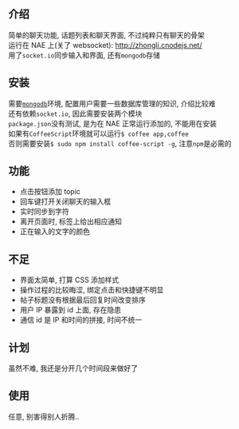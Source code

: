 
介绍  
--

简单的聊天功能, 话题列表和聊天界面, 不过纯粹只有聊天的骨架  
运行在 NAE 上(关了 websocket): <http://zhongli.cnodejs.net/>  
用了`socket.io`同步输入和界面, 还有`mongodb`存储  

安装  
--

需要[`mongodb`][ln1]环境, 配置用户需要一些数据库管理的知识, 介绍比较难  
还有依赖`socket.io`, 因此需要安装两个模块  
`package.json`没有测试, 是为在 NAE 正常运行添加的, 不能用在安装  
如果有`CoffeeScript`环境就可以运行`$ coffee app,coffee`  
否则需要安装`$ sudo npm install coffee-script -g`, 注意`npm`是必需的  

功能  
--

* 点击按钮添加 topic  
* 回车键打开关闭聊天的输入框  
* 实时同步到字符  
* 离开页面时, 标签上给出相应通知  
* 正在输入的文字的颜色  

不足  
--

* 界面太简单, 打算 CSS 添加样式  
* 操作过程的比较晦涩, 绑定点击和快捷键不明显  
* 帖子标题没有根据最后回复时间改变排序  
* 用户 IP 暴露到 id 上面, 存在隐患  
* 通信 id 是 IP 和时间的拼接, 时间不统一  

计划  
--

虽然不难, 我还是分开几个时间段来做好了  

使用  
--

任意, 别害得别人折腾..  

[ln1]: (http://www.cnblogs.com/silentcross/archive/2011/07/26/2116509.html)
